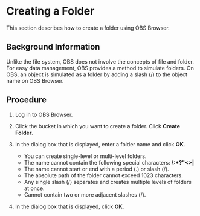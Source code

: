 # Creating a Folder<a name="obs_03_0413"></a>

This section describes how to create a folder using OBS Browser.

## Background Information<a name="se3ee933427894ffdb670dce4fd51d3b7"></a>

Unlike the file system, OBS does not involve the concepts of file and folder. For easy data management, OBS provides a method to simulate folders. On OBS, an object is simulated as a folder by adding a slash \(/\) to the object name on OBS Browser.

## Procedure<a name="s65c969d1ffff4f1f8d512e8ed6acdfc7"></a>

1.  Log in to OBS Browser.
2.  Click the bucket in which you want to create a folder. Click  **Create Folder**.
3.  In the dialog box that is displayed, enter a folder name and click  **OK**.
    -   You can create single-level or multi-level folders.
    -   The name cannot contain the following special characters:  **\\:\*?"<\>|**
    -   The name cannot start or end with a period \(.\) or slash \(/\).
    -   The absolute path of the folder cannot exceed 1023 characters.
    -   Any single slash \(/\) separates and creates multiple levels of folders at once.
    -   Cannot contain two or more adjacent slashes \(/\).

4.  In the dialog box that is displayed, click  **OK**.

